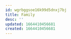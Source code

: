 ```yaml
---
id: wgrbggsoe16k99d5dnxj7bj
title: Family
desc: ''
updated: 1664410456681
created: 1664410456681
---
```

